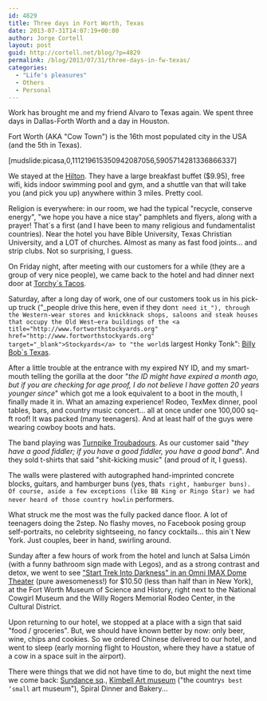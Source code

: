 ```yaml
---
id: 4829
title: Three days in Fort Worth, Texas
date: 2013-07-31T14:07:19+00:00
author: Jorge Cortell
layout: post
guid: http://cortell.net/blog/?p=4829
permalink: /blog/2013/07/31/three-days-in-fw-texas/
categories:
  - "Life's pleasures"
  - Others
  - Personal
---
```

Work has brought me and my friend Alvaro to Texas again. We spent three days in Dallas-Forth Worth and a day in Houston.

Fort Worth (AKA "Cow Town") is the 16th most populated city in the USA (and the 5th in Texas). 

[mudslide:picasa,0,111219615350942087056,5905714281336866337]

We stayed at the <a title="http://hiltongardeninn3.hilton.com/en/hotels/texas/hilton-garden-inn-fort-worth-medical-center-FTWMDGI/index.html" href="http://hiltongardeninn3.hilton.com/en/hotels/texas/hilton-garden-inn-fort-worth-medical-center-FTWMDGI/index.html" target="_blank">Hilton</a>. They have a large breakfast buffet ($9.95), free wifi, kids indoor swimming pool and gym, and a shuttle van that will take you (and pick you up) anywhere within 3 miles. Pretty cool.

Religion is everywhere: in our room, we had the typical "recycle, conserve energy", "we hope you have a nice stay" pamphlets and flyers, along with a prayer! That`s a first (and I have been to many religious and fundamentalist countries). Near the hotel you have Bible University, Texas Christian University, and a LOT of churches. Almost as many as fast food joints... and strip clubs. Not so surprising, I guess.

On Friday night, after meeting with our customers for a while (they are a group of very nice people), we came back to the hotel and had dinner next door at <a title="http://www.torchystacos.com/locations/fort-worth/" href="http://www.torchystacos.com/locations/fort-worth/" target="_blank">Torchy`s Tacos</a>.

Saturday, after a long day of work, one of our customers took us in his pick-up truck ("_people drive this here, even if they don`t need it_"), through the Western-wear stores and knickknack shops, saloons and steak houses that occupy the Old West–era buildings of the <a title="http://www.fortworthstockyards.org" href="http://www.fortworthstockyards.org" target="_blank">Stockyards</a> to "the world`s largest Honky Tonk": <a title="http://billybobstexas.com" href="http://billybobstexas.com" target="_blank">Billy Bob`s Texas</a>.

After a little trouble at the entrance with my expired NY ID, and my smart-mouth telling the gorilla at the door "_the ID might have expired a month ago, but if you are checking for age proof, I do not believe I have gotten 20 years younger since_" which got me a look equivalent to a boot in the mouth, I finally made it in. What an amazing experience! Rodeo, TexMex dinner, pool tables, bars, and country music concert... all at once under one 100,000 sq-ft roof! It was packed (many teenagers). And at least half of the guys were wearing cowboy boots and hats.

The band playing was <a title="http://www.turnpiketroubadours.com" href="http://www.turnpiketroubadours.com" target="_blank">Turnpike Troubadours</a>. As our customer said "_they have a good fiddler; if you have a good fiddler, you have a good band_". And they sold t-shirts that said "shit-kicking music" (and proud of it, I guess).

The walls were plastered with autographed hand-imprinted concrete blocks, guitars, and hamburger buns (yes, that`s right, hamburger buns). Of course, aside a few exceptions (like BB King or Ringo Star) we had never heard of those country howlin` performers.

What struck me the most was the fully packed dance floor. A lot of teenagers doing the 2step. No flashy moves, no Facebook posing group self-portraits, no celebrity sightseeing, no fancy cocktails... this ain`t New York. Just couples, beer in hand, swirling around.  

Sunday after a few hours of work from the hotel and lunch at Salsa Limón (with a funny bathroom sign made with Legos), and as a strong contrast and detox, we went to see <a title="http://www.fwmuseum.org/star-trek-darkness" href="http://www.fwmuseum.org/star-trek-darkness" target="_blank">"Start Trek Into Darkness" in an Omni IMAX Dome Theater</a> (pure awesomeness!) for $10.50 (less than half than in New York), at the Fort Worth Museum of Science and History, right next to the National Cowgirl Museum and the Willy Rogers Memorial Rodeo Center, in the Cultural District.

Upon returning to our hotel, we stopped at a place with a sign that said "food / groceries". But, we should have known better by now: only beer, wine, chips and cookies. So we ordered Chinese delivered to our hotel, and went to sleep (early morning flight to Houston, where they have a statue of a cow in a space suit in the airport).

There were things that we did not have time to do, but might the next time we come back: <a title="http://www.sundancesquare.com" href="http://www.sundancesquare.com" target="_blank">Sundance sq</a>., <a title="http://www.kimbellart.org" href="http://www.kimbellart.org" target="_blank">Kimbell Art museum</a> ("the country`s best ‘small` art museum"), Spiral Dinner and Bakery...